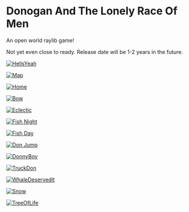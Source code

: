 # Donogan And The Lonely Race Of Men

An open world raylib game!

Not yet even close to ready. Release date will be 1-2 years in the future.

[![HellsYeah](readme_assets/hellsYeah.png)](readme_assets/hellsYeah.png)

[![Map](readme_assets/treasure_map.png)](readme_assets/treasure_map.png)

[![Home](readme_assets/home1.png)](readme_assets/home1.png)

[![Bow](readme_assets/bowMode.png)](readme_assets/bowMode.png)

[![Eclectic](readme_assets/truck_whale_fish.png)](readme_assets/truck_whale_fish.png)

[![Fish Night](readme_assets/fish_night.png)](readme_assets/fish_night.png)

[![Fish Day](readme_assets/fish_day.png)](readme_assets/fish_day.png)

[![Don Jump](readme_assets/don_jump.png)](readme_assets/don_jump.png)

[![DonnyBoy](readme_assets/donnyboy.png)](readme_assets/donnyboy.png)

[![TruckDon](readme_assets/truckDon.png)](readme_assets/truckDon.png)

[![WhaleDeservedIt](readme_assets/whaleFarts.png)](readme_assets/whaleFarts.png)

[![Snow](readme_assets/snow.png)](readme_assets/snow.png)

[![TreeOfLife](readme_assets/tol.png)](readme_assets/tol.png)














